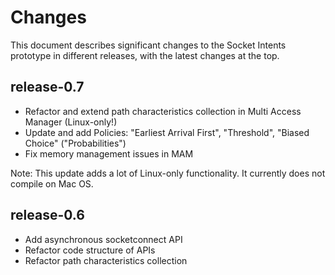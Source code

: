 Changes
=======

This document describes significant changes to the Socket Intents prototype in different releases, with the latest changes at the top.


release-0.7
-----------

* Refactor and extend path characteristics collection in Multi Access Manager (Linux-only!)
* Update and add Policies: "Earliest Arrival First", "Threshold", "Biased Choice" ("Probabilities")
* Fix memory management issues in MAM

Note: This update adds a lot of Linux-only functionality. It currently does not compile on Mac OS.


release-0.6
-----------

* Add asynchronous socketconnect API
* Refactor code structure of APIs
* Refactor path characteristics collection
